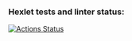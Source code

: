 ### Hexlet tests and linter status:
[![Actions Status](https://github.com/VladimirKondratenko/frontend-project-lvl2/workflows/hexlet-check/badge.svg)](https://github.com/VladimirKondratenko/frontend-project-lvl2/actions)